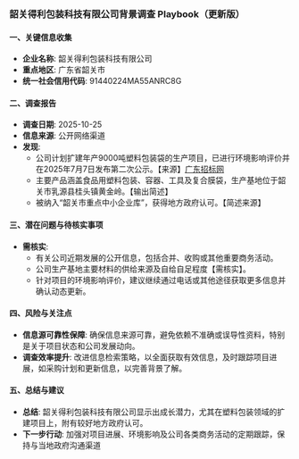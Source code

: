 ### 韶关得利包装科技有限公司背景调查 Playbook（更新版）

#### 一、关键信息收集
- **企业名称**: 韶关得利包装科技有限公司
- **重点地区**: 广东省韶关市
- **统一社会信用代码**: 91440224MA55ANRC8G

#### 二、调查报告
- **调查日期**: 2025-10-25
- **信息来源**: 公开网络渠道
- **发现**:
  - 公司计划扩建年产9000吨塑料包装袋的生产项目，已进行环境影响评价并在2025年7月7日发布第二次公示。【来源】[广东招标网](https://guangdong.zhaobiao.cn/proposed_v_ec19517a2766c99207cadfb7135248b0_o.html)
  - 主要产品涵盖食品用塑料包装、容器、工具及复合膜袋，生产基地位于韶关市乳源县桂头镇黄金岭。【输出简述】
  - 被纳入“韶关市重点中小企业库”，获得地方政府认可。【简述来源】

#### 三、潜在问题与待核实事项
- **需核实**:
  - 有关公司近期发展的公开信息，包括合并、收购或其他重要商务活动。
  - 公司生产基地主要材料的供给来源及自给自足程度【需核实】。
  - 针对项目的环境影响评价，建议继续通过电话或其他途径获取更多信息并确认动态更新。

#### 四、风险与关注点
- **信息源可靠性保障**: 确保信息来源可靠，避免依赖不准确或误导性资料，特别是关于项目状态和公司发展动向。
- **调查效率提升**: 改进信息检索策略，以全面获取有效信息，及时跟踪项目进展，如采购计划和更新信息，以完善背景了解。

#### 五、总结与建议
- **总结**: 韶关得利包装科技有限公司显示出成长潜力，尤其在塑料包装领域的扩建项目上，附有较好地方政府认可。
- **下一步行动**: 加强对项目进展、环境影响及公司各类商务活动的定期跟踪，保持与当地政府沟通渠道